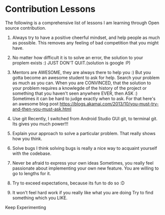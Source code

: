 # Contribution Lessons
The following is a comprehensive list of lessons I am learning through Open source contribution.

1) Always try to have a positive cheerful mindset, and help people as much as possible. This removes any feeling of bad competition that you might have.

2) No matter how difficult it is to solve an error, the solution to your proplem exists :)
JUST DON'T QUIT.(solution is google :P)

3) Mentors are AWESOME, they are always there to help you :)
But you gotta become an awesome student to ask for help. Search your problem as much as you can. When you are CONVINCED, that the solution to your problem requires a knowlegde of the history of the project or something that you haven't seen anywhere EVER, then ASK :)
Sometimes it can be hard to judge exactly when to ask. For that here's an awesome blog post https://blogs.akamai.com/2013/10/you-must-try-and-then-you-must-ask.html

4) Use git
Recently, I switched from Android Studio GUI git, to terminal git. Its gives you much power!!!

5) Explain your approach to solve a particular problem. 
That really shows how you think.

6) Solve bugs
I think solving bugs is really a nice way to acquaint yourself with the codebase.

7) Never be afraid to express your own ideas
Sometimes, you really feel passionate about implementing your own new feature. You are willing to go to lengths for it.

8) Try to exceed expectations, because its fun to do so :D

9) It won't feel hard work if you really like what you are doing
Try to find something which you LIKE.

Keep Experimenting
